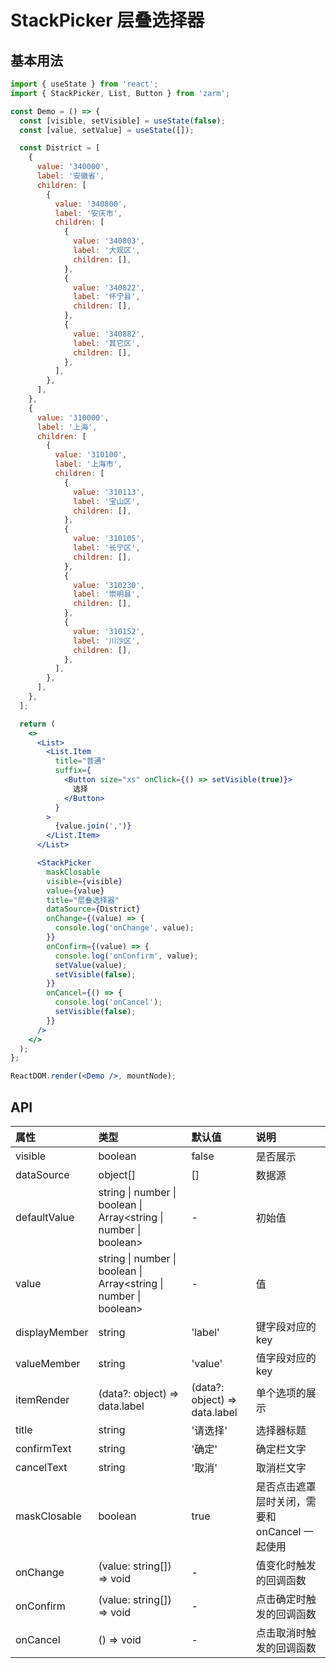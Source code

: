 # StackPicker 层叠选择器

## 基本用法

```jsx
import { useState } from 'react';
import { StackPicker, List, Button } from 'zarm';

const Demo = () => {
  const [visible, setVisible] = useState(false);
  const [value, setValue] = useState([]);

  const District = [
    {
      value: '340000',
      label: '安徽省',
      children: [
        {
          value: '340800',
          label: '安庆市',
          children: [
            {
              value: '340803',
              label: '大观区',
              children: [],
            },
            {
              value: '340822',
              label: '怀宁县',
              children: [],
            },
            {
              value: '340882',
              label: '其它区',
              children: [],
            },
          ],
        },
      ],
    },
    {
      value: '310000',
      label: '上海',
      children: [
        {
          value: '310100',
          label: '上海市',
          children: [
            {
              value: '310113',
              label: '宝山区',
              children: [],
            },
            {
              value: '310105',
              label: '长宁区',
              children: [],
            },
            {
              value: '310230',
              label: '崇明县',
              children: [],
            },
            {
              value: '310152',
              label: '川沙区',
              children: [],
            },
          ],
        },
      ],
    },
  ];

  return (
    <>
      <List>
        <List.Item
          title="普通"
          suffix={
            <Button size="xs" onClick={() => setVisible(true)}>
              选择
            </Button>
          }
        >
          {value.join(',')}
        </List.Item>
      </List>

      <StackPicker
        maskClosable
        visible={visible}
        value={value}
        title="层叠选择器"
        dataSource={District}
        onChange={(value) => {
          console.log('onChange', value);
        }}
        onConfirm={(value) => {
          console.log('onConfirm', value);
          setValue(value);
          setVisible(false);
        }}
        onCancel={() => {
          console.log('onCancel');
          setVisible(false);
        }}
      />
    </>
  );
};

ReactDOM.render(<Demo />, mountNode);
```

## API

| 属性          | 类型                                                                      | 默认值                        | 说明                                           |
| :------------ | :------------------------------------------------------------------------ | :---------------------------- | :--------------------------------------------- |
| visible       | boolean                                                                   | false                         | 是否展示                                       |
| dataSource    | object[]                                                                  | []                            | 数据源                                         |
| defaultValue  | string \| number \| boolean \| Array<string &#124; number &#124; boolean> | -                             | 初始值                                         |
| value         | string \| number \| boolean \| Array<string &#124; number &#124; boolean> | -                             | 值                                             |
| displayMember | string                                                                    | 'label'                       | 键字段对应的 key                               |
| valueMember   | string                                                                    | 'value'                       | 值字段对应的 key                               |
| itemRender    | (data?: object) => data.label                                             | (data?: object) => data.label | 单个选项的展示                                 |
| title         | string                                                                    | '请选择'                      | 选择器标题                                     |
| confirmText        | string                                                                    | '确定'                        | 确定栏文字                                     |
| cancelText    | string                                                                    | '取消'                        | 取消栏文字                                     |
| maskClosable  | boolean                                                                   | true                          | 是否点击遮罩层时关闭，需要和 onCancel 一起使用 |
| onChange      | (value: string[]) => void                                                 | -                             | 值变化时触发的回调函数                         |
| onConfirm          | (value: string[]) => void                                                 | -                             | 点击确定时触发的回调函数                       |
| onCancel      | () => void                                                                | -                             | 点击取消时触发的回调函数                       |

